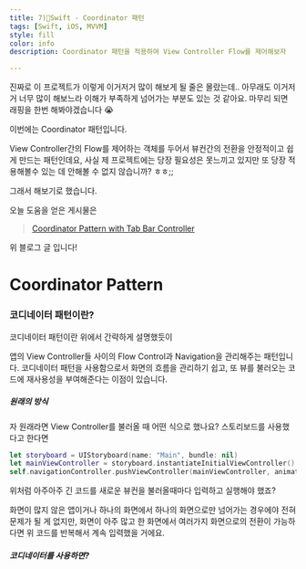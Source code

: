 ```yaml
---
title: 7)🍎Swift - Coordinator 패턴
tags: [Swift, iOS, MVVM]
style: fill
color: info
description: Coordinator 패턴을 적용하여 View Controller Flow를 제어해보자

---
```




진짜로 이 프로젝트가 이렇게 이거저거 많이 해보게 될 줄은 몰랐는데.. 아무래도 이거저거 너무 많이 해보느라 이해가 부족하게 넘어가는 부분도 있는 것 같아요. 마무리 되면 래핑을 한번 해봐야겠습니다 😭

이번에는 Coordinator 패턴입니다.

View Controller간의 Flow를 제어하는 객체를 두어서 뷰컨간의 전환을 안정적이고 쉽게 만드는 패턴인데요, 사실 제 프로젝트에는 당장 필요성은 못느끼고 있지만 또 당장 적용해볼수 있는 데 안해볼 수 없지 않습니까? ㅎㅎ;;

그래서 해보기로 했습니다.

오늘 도움을 얻은 게시물은

> [Coordinator Pattern with Tab Bar Controller](https://somevitalyz123.medium.com/coordinator-pattern-with-tab-bar-controller-33e08d39d7d)

위 블로그 글 입니다!

# Coordinator Pattern

### 코디네이터 패턴이란?

코디네이터 패턴이란 위에서 간략하게 설명했듯이

앱의 View Controller들 사이의 Flow Control과 Navigation을 관리해주는 패턴입니다. 코디네이터 패턴을 사용함으로서 화면의 흐름을 관리하기 쉽고, 또 뷰를 불러오는 코드에 재사용성을 부여해준다는 이점이 있습니다.



##### 원래의 방식

자 원래라면 View Controller를 불러올 때 어떤 식으로 했나요? 스토리보드를 사용했다고 한다면

~~~swift
let storyboard = UIStoryboard(name: "Main", bundle: nil)
let mainViewController = storyboard.instantiateInitialViewController() as! MainViewController
self.navigationController.pushViewController(mainViewController, animated: true)
~~~

위처럼 아주아주 긴 코드를 새로운 뷰컨을 불러올때마다 입력하고 실행해야 했죠?

화면이 많지 않은 앱이거나 하나의 화면에서 하나의 화면으로만 넘어가는 경우에야 전혀 문제가 될 게 없지만, 화면이 아주 많고 한 화면에서 여러가지 화면으로의 전환이 가능하다면 위 코드를 반복해서 계속 입력했을 거에요. 



##### 코디네이터를 사용하면?

<script src="https://gist.github.com/StanSign/7e78c70a93c51b47a626b103723a2d3d.js"></script>